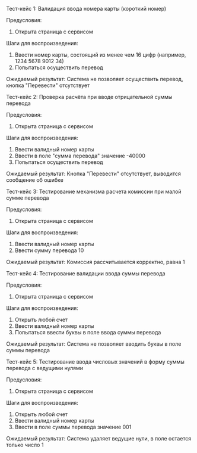 Тест-кейс 1: Валидация ввода номера карты (короткий номер)

Предусловия:
1. Открыта страница с сервисом

Шаги для воспроизведения:
1. Ввести номер карты, состоящий из менее чем 16 цифр (например, 1234 5678 9012 34)
2. Попытаться осуществить перевод

Ожидаемый результат:
Система не позволяет осуществить перевод, кнопка "Перевести" отсутствует

Тест-кейс 2: Проверка расчёта при вводе отрицательной суммы перевода


Предусловия:
1. Открыта страница с сервисом

Шаги для воспроизведения:
1. Ввести валидный номер карты
2. Ввести в поле "сумма перевода" значение -40000
3. Попытаться осуществить перевод

Ожидаемый результат:
Кнопка "Перевести" отсутствует, выводится сообщение об ошибке


Тест-кейс 3: Тестирование механизма расчета комиссии при малой сумме перевода

Предусловия:
1. Открыта страница с сервисом

Шаги для воспроизведения:
1. Ввести валидный номер карты
2. Ввести сумму перевода 10

Ожидаемый результат:
Комиссия рассчитывается корректно, равна 1


Тест-кейс 4: Тестирование валидации ввода суммы перевода

Предусловия:
1. Открыта страница с сервисом

Шаги для воспроизведения:
1. Открыть любой счет
2. Ввести валидный номер карты
3. Попытаться ввести буквы в поле ввода суммы перевода

Ожидаемый результат:
Система не позволяет вводить буквы в поле суммы перевода


Тест-кейс 5: Тестирование ввода числовых значений в форму суммы перевода с ведущими нулями

Предусловия:
1. Открыта страница с сервисом

Шаги для воспроизведения:
1. Открыть любой счет
2. Ввести валидный номер карты
3. Ввести в поле суммы перевода значение 001

Ожидаемый результат:
Система удаляет ведущие нули, в поле остается только число 1
